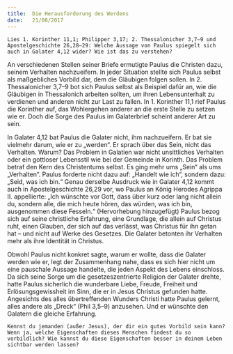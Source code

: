 ```yaml
---
title:  Die Herausforderung des Werdens
date:   21/08/2017
---
```


`Lies 1. Korinther 11,1; Philipper 3,17; 2. Thessalonicher 3,7–9 und Apostelgeschichte 26,28–29: Welche Aussage von Paulus spiegelt sich auch in Galater 4,12 wider? Wie ist das zu verstehen?`

An verschiedenen Stellen seiner Briefe ermutigte Paulus die Christen dazu, seinem Verhalten nachzueifern. In jeder Situation stellte sich Paulus selbst als maßgebliches Vorbild dar, dem die Gläubigen folgen sollen. In 2. Thessalonicher 3,7–9 bot sich Paulus selbst als Beispiel dafür an, wie die Gläubigen in Thessalonich arbeiten sollten, um ihren Lebensunterhalt zu verdienen und anderen nicht zur Last zu fallen. In 1. Korinther 11,1 rief Paulus die Korinther auf, das Wohlergehen anderer an die erste Stelle zu setzen wie er. Doch die Sorge des Paulus im Galaterbrief scheint anderer Art zu sein.

In Galater 4,12 bat Paulus die Galater nicht, ihm nachzueifern. Er bat sie vielmehr darum, wie er zu „werden“. Er sprach über das Sein, nicht das Verhalten. Warum? Das Problem in Galatien war nicht unsittliches Verhalten oder ein gottloser Lebensstil wie bei der Gemeinde in Korinth. Das Problem betraf den Kern des Christentums selbst. Es ging mehr ums „Sein“ als ums „Verhalten“. Paulus forderte nicht dazu auf: „Handelt wie ich“, sondern dazu: „Seid, was ich bin.“ Genau derselbe Ausdruck wie in Galater 4,12 kommt auch in Apostelgeschichte 26,29 vor, wo Paulus an König Herodes Agrippa II. appellierte: „Ich wünschte vor Gott, dass über kurz oder lang nicht allein du, sondern alle, die mich heute hören, das würden, was ich bin, ausgenommen diese Fesseln.“ (Hervorhebung hinzugefügt) Paulus bezog sich auf seine christliche Erfahrung, eine Grundlage, die allein auf Christus ruht, einen Glauben, der sich auf das verlässt, was Christus für ihn getan hat – und nicht auf Werke des Gesetzes. Die Galater betonten ihr Verhalten mehr als ihre Identität in Christus.

Obwohl Paulus nicht konkret sagte, warum er wollte, dass die Galater werden wie er, legt der Zusammenhang nahe, dass es sich hier nicht um eine pauschale Aussage handelte, die jeden Aspekt des Lebens einschloss. Da sich seine Sorge um die gesetzeszentrierte Religion der Galater drehte, hatte Paulus sicherlich die wunderbare Liebe, Freude, Freiheit und Erlösungsgewissheit im Sinn, die er in Jesus Christus gefunden hatte. Angesichts des alles übertreffenden Wunders Christi hatte Paulus gelernt, alles andere als „Dreck“ (Phil 3,5–9) anzusehen. Und er wünschte den Galatern die gleiche Erfahrung.

`Kennst du jemanden (außer Jesus), der dir ein gutes Vorbild sein kann? Wenn ja, welche Eigenschaften dieses Menschen findest du so vorbildlich? Wie kannst du diese Eigenschaften besser in deinem Leben sichtbar werden lassen?`